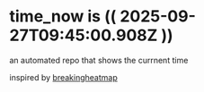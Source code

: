 # time_now is (( 2025-09-27T09:45:00.908Z ))

an automated repo that shows the currnent time

inspired by [breakingheatmap](https://github.com/breakingheatmap/breakingheatmap)